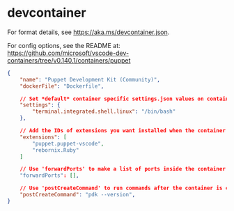 # devcontainer


For format details, see https://aka.ms/devcontainer.json.

For config options, see the README at:
https://github.com/microsoft/vscode-dev-containers/tree/v0.140.1/containers/puppet

``` json
{
	"name": "Puppet Development Kit (Community)",
	"dockerFile": "Dockerfile",

	// Set *default* container specific settings.json values on container create.
	"settings": {
		"terminal.integrated.shell.linux": "/bin/bash"
	},

	// Add the IDs of extensions you want installed when the container is created.
	"extensions": [
		"puppet.puppet-vscode",
		"rebornix.Ruby"
	]

	// Use 'forwardPorts' to make a list of ports inside the container available locally.
	"forwardPorts": [],

	// Use 'postCreateCommand' to run commands after the container is created.
	"postCreateCommand": "pdk --version",
}
```



